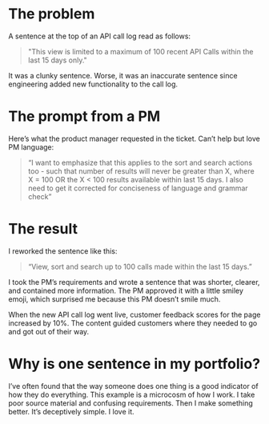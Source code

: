 # The problem

A sentence at the top of an API call log read as follows:
> "This view is limited to a maximum of 100 recent API Calls within the last 15 days only."

It was a clunky sentence. Worse, it was an inaccurate sentence since engineering added new functionality to the call log. 

# The prompt from a PM

Here’s what the product manager requested in the ticket. Can’t help but love PM language:
> “I want to emphasize that this applies to the sort and search actions too - such that number of results will never be greater than X, where X =  100 OR the X < 100 results available within last 15 days. I also need to get it corrected for conciseness of language and grammar check”

# The result

I reworked the sentence like this:
> “View, sort and search up to 100 calls made within the last 15 days.”

I took the PM’s requirements and wrote a sentence that was shorter, clearer, and contained more information. The PM approved it with a little smiley emoji, which surprised me because this PM doesn’t smile much. 

When the new API call log went live, customer feedback scores for the page increased by 10%. The content guided customers where they needed to go and got out of their way. 

# Why is one sentence in my portfolio?

I’ve often found that the way someone does one thing is a good indicator of how they do everything. This example is a microcosm of how I work. I take poor source material and confusing requirements. Then I make something better. It’s deceptively simple. I love it.
